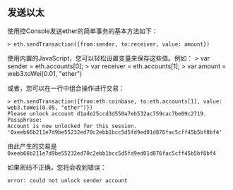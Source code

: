 ## 发送以太

使用控Console发送ether的简单事务的基本方法如下：

    > eth.sendTransaction({from:sender, to:receiver, value: amount})

使用内置的JavaScript，您可以轻松设置变量来保存这些值。例如：
    > var sender = eth.accounts[0];
    > var receiver = eth.accounts[1];
    > var amount = web3.toWei(0.01, "ether")

或者，您可以在一行中组合操作进行交易：

    > eth.sendTransaction({from:eth.coinbase, to:eth.accounts[1], value: web3.toWei(0.05, "ether")})
    Please unlock account d1ade25ccd3d550a7eb532ac759cac7be09c2719.
    Passphrase:
    Account is now unlocked for this session.
    '0xeeb66b211e7d9be55232ed70c2ebb1bcc5d5fd9ed01d876fac5cff45b5bf8bf4'

由此产生的交易是 `0xeeb66b211e7d9be55232ed70c2ebb1bcc5d5fd9ed01d876fac5cff45b5bf8bf4`

如果密码不正确，您将会收到错误：

`error: could not unlock sender account`
